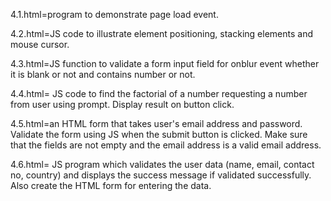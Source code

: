 4.1.html=program to demonstrate page load event.


4.2.html=JS code to illustrate element positioning, stacking elements and mouse cursor.


4.3.html=JS function to validate a form input field for onblur event whether it is blank or not and contains number or not.

4.4.html= JS code to find the factorial of a number requesting a number from user using prompt. Display result on button click.


4.5.html=an HTML form that takes user's email address and password. Validate the form using JS when the submit button is clicked. Make sure that the fields are not empty and the email address is a valid email address.


4.6.html= JS program which validates the user data (name, email, contact no, country) and displays the success message if validated successfully. Also create the HTML form for entering the data.